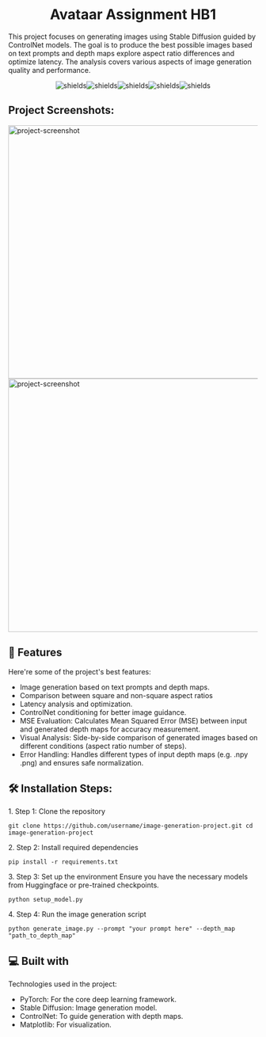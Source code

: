 <h1 align="center" id="title">Avataar Assignment HB1</h1>

<p id="description">This project focuses on generating images using Stable Diffusion guided by ControlNet models. The goal is to produce the best possible images based on text prompts and depth maps explore aspect ratio differences and optimize latency. The analysis covers various aspects of image generation quality and performance.</p>

<p align="center"><img src="https://img.shields.io/badge/Python-3.8-blue" alt="shields"><img src="https://img.shields.io/badge/PyTorch-1.10+-orange" alt="shields"><img src="https://img.shields.io/badge/License-MIT-green" alt="shields"><img src="https://img.shields.io/badge/StableDiffusion-v1.5-purple" alt="shields"><img src="https://img.shields.io/badge/ControlNet-enabled-red" alt="shields"></p>

<h2>Project Screenshots:</h2>
<img src="https://drive.google.com/uc?id=1aU4vApoWuNCVt-vOjFi9dUtfTpDClHkD" alt="project-screenshot" width="512" height="512" />
<img src="https://drive.google.com/uc?id=1qDtSxQb5eBkWNITw4DaswVVjOkkvBw7e" alt="project-screenshot" width="512" height="512" />
  
  
<h2>🧐 Features</h2>

Here're some of the project's best features:

*   Image generation based on text prompts and depth maps.
*   Comparison between square and non-square aspect ratios
*   Latency analysis and optimization.
*   ControlNet conditioning for better image guidance.
*   MSE Evaluation: Calculates Mean Squared Error (MSE) between input and generated depth maps for accuracy measurement.
*   Visual Analysis: Side-by-side comparison of generated images based on different conditions (aspect ratio number of steps).
*   Error Handling: Handles different types of input depth maps (e.g. .npy .png) and ensures safe normalization.

<h2>🛠️ Installation Steps:</h2>

<p>1. Step 1: Clone the repository</p>

```
git clone https://github.com/username/image-generation-project.git cd image-generation-project
```

<p>2. Step 2: Install required dependencies</p>

```
pip install -r requirements.txt
```

<p>3. Step 3: Set up the environment Ensure you have the necessary models from Huggingface or pre-trained checkpoints.</p>

```
python setup_model.py
```

<p>4. Step 4: Run the image generation script</p>

```
python generate_image.py --prompt "your prompt here" --depth_map "path_to_depth_map"
```

  
  
<h2>💻 Built with</h2>

Technologies used in the project:

*   PyTorch: For the core deep learning framework.
*   Stable Diffusion: Image generation model.
*   ControlNet: To guide generation with depth maps.
*   Matplotlib: For visualization.

